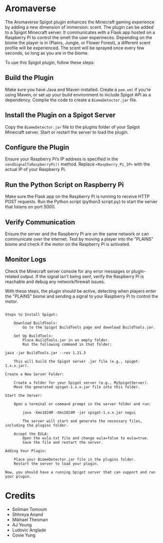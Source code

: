 # Aromaverse

The Aromaverse Spigot plugin enhances the Minecraft gaming experience by adding a new dimension of immersion: scent. The plugin can be added to a Spigot Minecraft server. It communicates with a Flask app hosted on a Raspberry Pi to control the smell the user experineces. Depending on the biome the player is in (Plains, Jungle, or Flower Forest), a different scent profile will be experienced. The scent will be sprayed once every few seconds, so long as you are in the biome.

To use this Spigot plugin, follow these steps:

## Build the Plugin
Make sure you have Java and Maven installed.
Create a `pom.xml` if you’re using Maven, or set up your build environment to include Spigot API as a dependency.
Compile the code to create a `BiomeDetector.jar` file.

## Install the Plugin on a Spigot Server
Copy the `BiomeDetector.jar` file to the plugins folder of your Spigot Minecraft server.
Start or restart the server to load the plugin.

## Configure the Plugin
Ensure your Raspberry Pi’s IP address is specified in the `sendSignalToRaspberryPi()` method. Replace `<Raspberry_Pi_IP>` with the actual IP of your Raspberry Pi.

## Run the Python Script on Raspberry Pi
Make sure the Flask app on the Raspberry Pi is running to receive HTTP POST requests.
Run the Python script (python3 script.py) to start the server that listens on port 5000.

## Verify Communication
Ensure the server and the Raspberry Pi are on the same network or can communicate over the internet.
Test by moving a player into the "PLAINS" biome and check if the motor on the Raspberry Pi is activated.

## Monitor Logs
Check the Minecraft server console for any error messages or plugin-related output.
If the signal isn't being sent, verify the Raspberry Pi is reachable and debug any network/firewall issues.

With these steps, the plugin should be active, detecting when players enter the "PLAINS" biome and sending a signal to your Raspberry Pi to control the motor.

~~~~~~~~~~~~~~~~~~~~~~~~~~~~~~~~~~~~~~~~~~~~~~~~~~~~~~~~~~~~~~~~~~~~~~~~~~~~~~~~~~~~~~~~~~~~~~~~~~~~~~~~~~~~~~~~~~~~~~~~~~~~~~~~~~~~~~~~~~~~~~~~~~~~~~~~~~~~~~~~

Steps to Install Spigot:

    Download BuildTools:
        Go to the Spigot BuildTools page and download BuildTools.jar.

    Set Up BuildTools:
        Place BuildTools.jar in an empty folder.
        Run the following command in that folder:

java -jar BuildTools.jar --rev 1.21.3

    This will build the Spigot server .jar file (e.g., spigot-1.x.x.jar).

Create a New Server Folder:

    Create a folder for your Spigot server (e.g., MySpigotServer).
    Move the generated spigot-1.x.x.jar file into this folder.

Start the Server:

    Open a terminal or command prompt in the server folder and run:

        java -Xmx1024M -Xms1024M -jar spigot-1.x.x.jar nogui

        The server will start and generate the necessary files, including the plugins folder.

    Accept the EULA:
        Open the eula.txt file and change eula=false to eula=true.
        Save the file and restart the server.

Adding Your Plugin:

    Place your BiomeDetector.jar file in the plugins folder.
    Restart the server to load your plugin.

Now, you should have a running Spigot server that can support and run your plugin.
~~~~~~~~~~~~~~~~~~~~~~~~~~~~~~~~~~~~~~~~~~~~~~~~~~~~~~~~~~~~~~~~~~~~~~~~~~~~~~~~~~~~~~~~~~~~~~~~~~~~~~~~~~~~~~~~~~~~~~~~~~~~~~~~~~~~~~~~~~~~~~~~~~~~~~~~~~~~~~~~~~
# Credits
- Soliman Tomoum
- Shhreya Anand
- Mikhael Thesman
- AJ Young
- Ludovic Anglade
- Covie Yung
